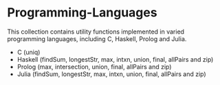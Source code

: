 # Programming-Languages

This collection contains utility functions implemented in varied programming languages, including C, Haskell, Prolog and Julia.

- C (uniq)
- Haskell (findSum, longestStr, max, intxn, union, final, allPairs and zip)
- Prolog (max, intersection, union, final, allPairs and zip)
- Julia (findSum, longestStr, max, intxn, union, final, allPairs and zip)
